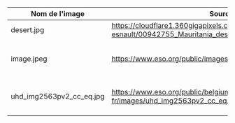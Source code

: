 | Nom de l'image | Source | Description | Licence |
| --- | --- | --- | --- |
| desert.jpg | https://cloudflare1.360gigapixels.com/pano/sergej-esnault/00942755_Mauritania_desert.jpg/equirect_crop_3_1/6.jpg | Mauritanian desert | Proprietary |
| image.jpeg | https://www.eso.org/public/images/potw1116a/ | Chajnantor Plateau in the Chilean Andes | CC BY ESO |
| uhd_img2563pv2_cc_eq.jpg | https://www.eso.org/public/belgium-fr/images/uhd_img2563pv2_cc_eq/?lang | Panorama view of the Atacama desert | CC BY ESO |
